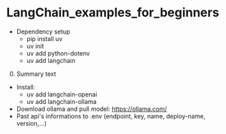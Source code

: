 # LangChain_examples_for_beginners

- Dependency setup
    + pip install uv
    + uv init
    + uv add python-dotenv
    + uv add langchain

0. Summary text
- Install:
    + uv add langchain-openai
    + uv add langchain-ollama
- Download ollama and pull model: https://ollama.com/
- Past api's informations to .env (endpoint, key, name, deploy-name, version,...)
